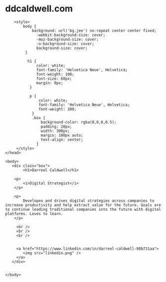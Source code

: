 # ddcaldwell.com
<html>			
	<head> 

        <style> 
            body {  
                background: url('bg.jee') no-repeat center center fixed; 
                  -webkit-background-size: cover;
                  -moz-background-size: cover;
                  -o-background-size: cover;
                  background-size: cover;
             } 

              h1 { 
                  color: white; 
                  font-family: 'Helvetica Neue', Helvetica; 
                  font-weight: 100; 
                  font-size: 60px; 
                  margin: 0px;
               } 

               p { 
                   color: white; 
                   font-family: 'Helvetica Neue', Helvetica;  
                   font-weight: 200;
                } 
                .box { 
                    background-color: rgba(0,0,0,0.5);
                    padding: 20px; 
                    width: 300px; 
                    margin: 100px auto; 
                    text-align: center;
                  }
         </style>     
	</head>

	<body> 
       <div class="box">
    		<h1>Darreel Caldwell</h1>
    	  
        <p>
        	<i>Digital Strategist</i>
        </p>

        <p> 
            Developes and drives digital strategies across companies to increase productivity and help extract value for the future. Goals are to continue leading traditional companies into the future with digital platforms. Loves to learn.
        </p>   

         <br />   
         <br />  
         <br /> 
        

         <a href="https://www.linkedin.com/in/darreel-caldwell-98b731aa"> 
            <img src="linkedin.png" /> 
         </a>
       </div> 


    </body>
</html>
